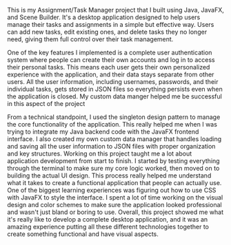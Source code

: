 This is my Assignment/Task Manager project that I built using Java, JavaFX, and Scene Builder. It's a desktop application designed to help users manage their tasks and assignments in a simple but effective way. 
Users can add new tasks, edit existing ones, and delete tasks they no longer need, giving them full control over their task management.

One of the key features I implemented is a complete user authentication system where people can create their own accounts and log in to access their personal tasks. 
This means each user gets their own personalized experience with the application, and their data stays separate from other users. All the user information, including usernames, 
passwords, and their individual tasks, gets stored in JSON files so everything persists even when the application is closed. My custom data manger helped me be successful in this aspect of the project

From a technical standpoint, I used the singleton design pattern to manage the core functionality of the application. This really helped me when I was trying to integrate my Java backend code with the JavaFX 
frontend interface.  I also created my own custom data manager that handles loading and saving all the user information to JSON files with proper organization and key structures.
Working on this project taught me a lot about application development from start to finish. I started by testing everything through the terminal to make sure my core logic worked, 
then moved on to building the actual UI design. This process really helped me understand what it takes to create a functional application that people can actually use. 
One of the biggest learning experiences was figuring out how to use CSS with JavaFX to style the interface. I spent a lot of time working on the visual design and color schemes to make sure the 
application looked professional and wasn't just bland or boring to use. Overall, this project showed me what it's really like to develop a complete desktop application, 
and it was an amazing experience putting all these different technologies together to create something functional and have visual aspects.

